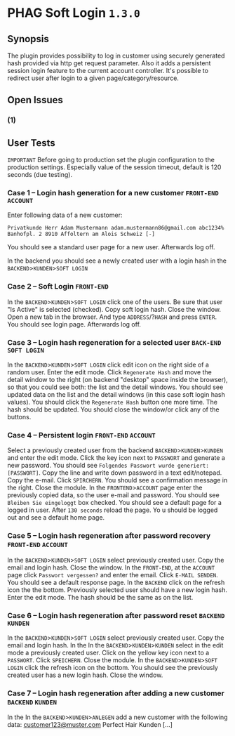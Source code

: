 # PHAG Soft Login `1.3.0`

## Synopsis 
The plugin provides possibility to log in customer using securely generated hash provided via http get request parameter.
Also it adds a persistent session login feature to the current account controller. It's possible to redirect user
after login to a given page/category/resource.

## Open Issues
### (1) 

## User Tests 

`IMPORTANT` Before going to production set the plugin configuration to the production settings. 
Especially value of the session timeout, default is 120 seconds (due testing).

### Case 1 – Login hash generation for a new customer `FRONT-END` `ACCOUNT`

Enter following data of a new customer:
```
Privatkunde Herr Adam Mustermann adam.mustermann86@gmail.com abc1234%
Banhofpl. 2 8910 Affoltern am Alois Schweiz [-]
```
You should see a standard user page for a new user. 
Afterwards log off.

In the backend you should see a newly created user with a login hash in the `BACKEND`>`KUNDEN`>`SOFT LOGIN`

### Case 2 – Soft Login `FRONT-END`

In the `BACKEND`>`KUNDEN`>`SOFT LOGIN` click one of the users. Be sure that user "Is Active" is selected (checked). 
Copy soft login hash. Close the window. 
Open a new tab in the browser. And type `ADDRESS`/?`HASH` and press `ENTER`.
You should see login page.
Afterwards log off.

### Case 3 – Login hash regeneration for a selected user `BACK-END` `SOFT LOGIN`

In the `BACKEND`>`KUNDEN`>`SOFT LOGIN` click edit icon on the right side of a random user. 
Enter the edit mode. Click `Regenerate Hash` and move the detail window to the right (on backend "desktop" 
space inside the browser), so that you could see both: the list and the detail windows. 
You should see updated data on the list and the detail windows (in this case soft login hash values).
You should click the `Regenerate Hash` button one more time.
The hash should be updated.
You should close the window/or click any of the buttons. 

### Case 4 – Persistent login `FRONT-END` `ACCOUNT`

Select a previously created user from the backend `BACKEND`>`KUNDEN`>`KUNDEN` and enter the edit mode. 
Click the key icon next to `PASSWORT` and generate a new password. 
You should see `Folgendes Passwort wurde generiert: [PASSWORT]`.
Copy the line and write down password in a text edit/notepad. Copy the e-mail. 
Click `SPIRCHERN`. You should see a confirmation message in the right. Close the module.
In the `FRONTEND`>`ACCOUNT` page enter the previously copied data, so the user e-mail and password.
You should see `Bleiben Sie eingeloggt` box checked.
You should see a default page for a logged in user.
After `130 seconds` reload the page.
Yo u should be logged out and see a default home page.

### Case 5 – Login hash regeneration after password recovery `FRONT-END` `ACCOUNT`

In the `BACKEND`>`KUNDEN`>`SOFT LOGIN` select previously created user. Copy the email and login hash.
Close the window. 
In the `FRONT-END`, at the `ACCOUNT` page click `Passwort vergessen?` and enter the email. Click `E-MAIL SENDEN`.
You should see a default response page. 
In the `BACKEND` click on the refresh icon the the bottom. Previously selected user should have a new login hash. 
Enter the edit mode. The hash should be the same as on the list.

### Case 6 – Login hash regeneration after password reset `BACKEND` `KUNDEN`

In the `BACKEND`>`KUNDEN`>`SOFT LOGIN` select previously created user. Copy the email and login hash.
In the In the `BACKEND`>`KUNDEN`>`KUNDEN` select in the edit mode a previously created user. 
Click on the yellow key icon next to a `PASSWORT`.
Click `SPEICHERN`. Close the module. In the `BACKEND`>`KUNDEN`>`SOFT LOGIN` click the refresh icon on the bottom. 
You should see the previously created user has a new login hash.
Close the window.	

### Case 7 – Login hash regeneration after adding a new customer `BACKEND` `KUNDEN`

In the In the `BACKEND`>`KUNDEN`>`ANLEGEN` add a new customer with the following data:
customer123@muster.com 
Perfect Hair Kunden
[...]

